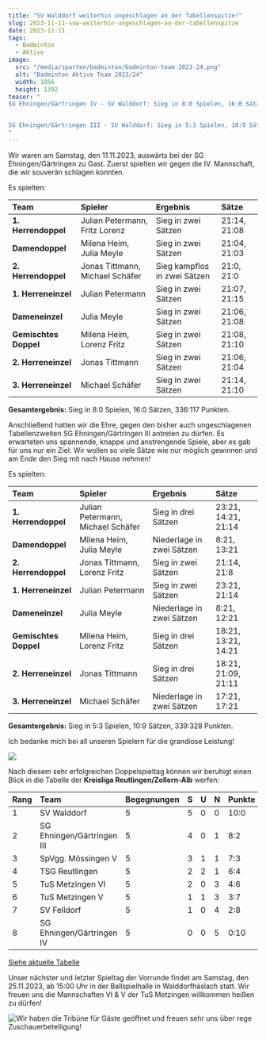 ```yaml
---
title: "SV Walddorf weiterhin ungeschlagen an der Tabellenspitze!"
slug: 2023-11-11-svw-weiterhin-ungeschlagen-an-der-tabellenspitze
date: 2023-11-11
tags:
  - Badminton
  - Aktive
image:
  src: "/media/sparten/badminton/badminton-team-2023-24.png"
  alt: "Badminton Aktive Team 2023/24"
  width: 1856
  height: 1392
teaser: "
SG Ehningen/Gärtringen IV - SV Walddorf: Sieg in 8:0 Spielen, 16:0 Sätzen, 336:117 Punkten


SG Ehningen/Gärtringen III - SV Walddorf: Sieg in 5:3 Spielen, 10:9 Sätzen, 339:328 Punkten
"
---
```

Wir waren am Samstag, den 11.11.2023, auswärts bei der SG Ehningen/Gärtringen zu Gast. Zuerst spielten wir gegen die IV. Mannschaft, die wir souverän schlagen konnten.

Es spielten:

| Team                  | Spieler                         | Ergebnis                     | Sätze        |
|:----------------------|:--------------------------------|:-----------------------------|:-------------|
| **1. Herrendoppel**   | Julian Petermann, Fritz Lorenz  | Sieg in zwei Sätzen          | 21:14, 21:08 |
| **Damendoppel**       | Milena Heim, Julia Meyle        | Sieg in zwei Sätzen          | 21:04, 21:03 |
| **2. Herrendoppel**   | Jonas Tittmann, Michael Schäfer | Sieg kampflos in zwei Sätzen | 21:0, 21:0   |
| **1. Herreneinzel**   | Julian Petermann                | Sieg in zwei Sätzen          | 21:07, 21:15 |
| **Dameneinzel**       | Julia Meyle                     | Sieg in zwei Sätzen          | 21:06, 21:08 |
| **Gemischtes Doppel** | Milena Heim, Lorenz Fritz       | Sieg in zwei Sätzen          | 21:08, 21:10 |
| **2. Herreneinzel**   | Jonas Tittmann                  | Sieg in zwei Sätzen          | 21:06, 21:04 |
| **3. Herreneinzel**   | Michael Schäfer                 | Sieg in zwei Sätzen          | 21:14, 21:10 |

**Gesamtergebnis:** Sieg in 8:0 Spielen, 16:0 Sätzen, 336:117 Punkten.

Anschließend hatten wir die Ehre, gegen den bisher auch ungeschlagenen Tabellenzweiten SG Ehningen/Gärtringen III antreten zu dürfen. Es erwarteten uns spannende, knappe und anstrengende Spiele, aber es gab für uns nur ein Ziel: Wir wollen so viele Sätze wie nur möglich gewinnen und am Ende den Sieg mit nach Hause nehmen!

Es spielten:

| Team                  | Spieler                           | Ergebnis                  | Sätze               |
|:----------------------|:----------------------------------|:--------------------------|:--------------------|
| **1. Herrendoppel**   | Julian Petermann, Michael Schäfer | Sieg in drei Sätzen       | 23:21, 14:21, 21:14 |
| **Damendoppel**       | Milena Heim, Julia Meyle          | Niederlage in zwei Sätzen | 8:21, 13:21         |
| **2. Herrendoppel**   | Jonas Tittmann, Lorenz Fritz      | Sieg in zwei Sätzen       | 21:14, 21:8         |
| **1. Herreneinzel**   | Julian Petermann                  | Sieg in zwei Sätzen       | 23:21, 21:14        |
| **Dameneinzel**       | Julia Meyle                       | Niederlage in zwei Sätzen | 8:21, 12:21         |
| **Gemischtes Doppel** | Milena Heim, Lorenz Fritz         | Sieg in drei Sätzen       | 18:21, 13:21, 14:21 |
| **2. Herreneinzel**   | Jonas Tittmann                    | Sieg in drei Sätzen       | 18:21, 21:09, 21:11 |
| **3. Herreneinzel**   | Michael Schäfer                   | Niederlage in zwei Sätzen | 17:21, 17:21        |

**Gesamtergebnis:** Sieg in 5:3 Spielen, 10:9 Sätzen, 339:328 Punkten.

Ich bedanke mich bei all unseren Spielern für die grandiose Leistung!

![](/media/2023/2023-11-11-badminton-aktive-1.jpg)

Nach diesem sehr erfolgreichen Doppelspieltag können wir beruhigt einen Blick in die Tabelle der **Kreisliga Reutlingen/Zollern-Alb** werfen:

| Rang | Team                       | Begegnungen | S | U | N | Punkte | Spiele | Sätze |
|:-----|:---------------------------|:------------|:--|:--|:--|:-------|:-------|:------|
| 1    | SV Walddorf                | 5           | 5 | 0 | 0 | 10:0   | 32:8   | 65:21 |
| 2    | SG Ehningen/Gärtringen III | 5           | 4 | 0 | 1 | 8:2    | 30:10  | 64:25 |
| 3    | SpVgg. Mössingen V         | 5           | 3 | 1 | 1 | 7:3    | 26:13  | 56:29 |
| 4    | TSG Reutlingen             | 5           | 2 | 2 | 1 | 6:4    | 23:17  | 51:41 |
| 5    | TuS Metzingen VI           | 5           | 2 | 0 | 3 | 4:6    | 14:26  | 36:55 |
| 6    | TuS Metzingen V            | 5           | 1 | 1 | 3 | 3:7    | 20:19  | 43:45 |
| 7    | SV Felldorf                | 5           | 1 | 0 | 4 | 2:8    | 9:31   | 23:64 |
| 8    | SG Ehningen/Gärtringen IV  | 5           | 0 | 0 | 5 | 0:10   | 5:35   | 14:72 |

[Siehe aktuelle Tabelle](https://bwbv-badminton.liga.nu/cgi-bin/WebObjects/nuLigaBADDE.woa/wa/groupPage?championship=SW+23%2F24&group=31104)

Unser nächster und letzter Spieltag der Vorrunde findet am Samstag, den 25.11.2023, ab 15:00 Uhr in der Ballspielhalle in Walddorfhäslach statt. Wir freuen uns die Mannschaften VI & V der TuS Metzingen willkommen heißen zu dürfen!

![Wir haben die Tribüne für Gäste geöffnet und freuen sehr uns über rege Zuschauerbeteiligung!](/media/2023/2023-11-11-badminton-aktive-2.jpg)
